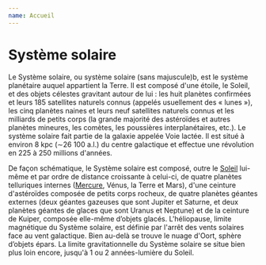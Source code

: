 ```yaml
---
name: Accueil
---
```


# Système solaire

Le Système solaire, ou système solaire (sans majuscule)b, est le système planétaire auquel appartient la Terre. Il est composé d'une étoile, le Soleil, et des objets célestes gravitant autour de lui : les huit planètes confirmées et leurs 185 satellites naturels connus (appelés usuellement des « lunes »), les cinq planètes naines et leurs neuf satellites naturels connus et les milliards de petits corps (la grande majorité des astéroïdes et autres planètes mineures, les comètes, les poussières interplanétaires, etc.). Le système solaire fait partie de la galaxie appelée Voie lactée. Il est situé à environ 8 kpc (∼26 100 a.l.) du centre galactique et effectue une révolution en 225 à 250 millions d'années. 

De façon schématique, le Système solaire est composé, outre le [Soleil](src/soleil.md) lui-même et par ordre de distance croissante à celui-ci, de quatre planètes telluriques internes ([Mercure](src/), Vénus, la Terre et Mars), d'une ceinture d'astéroïdes composée de petits corps rocheux, de quatre planètes géantes externes (deux géantes gazeuses que sont Jupiter et Saturne, et deux planètes géantes de glaces que sont Uranus et Neptune) et de la ceinture de Kuiper, composée elle-même d’objets glacés. L'héliopause, limite magnétique du Système solaire, est définie par l'arrêt des vents solaires face au vent galactique. Bien au-delà se trouve le nuage d'Oort, sphère d’objets épars. La limite gravitationnelle du Système solaire se situe bien plus loin encore, jusqu'à 1 ou 2 années-lumière du Soleil. 